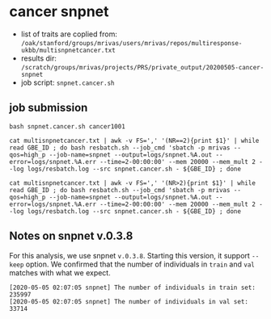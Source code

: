 # cancer snpnet

- list of traits are coplied from: `/oak/stanford/groups/mrivas/users/mrivas/repos/multiresponse-ukbb/multisnpnetcancer.txt`
- results dir: `/scratch/groups/mrivas/projects/PRS/private_output/20200505-cancer-snpnet`
- job script: `snpnet.cancer.sh`


## job submission

```{bash}
bash snpnet.cancer.sh cancer1001
```

```{bash}
cat multisnpnetcancer.txt | awk -v FS=',' '(NR==2){print $1}' | while read GBE_ID ; do bash resbatch.sh --job_cmd 'sbatch -p mrivas --qos=high_p --job-name=snpnet --output=logs/snpnet.%A.out --error=logs/snpnet.%A.err --time=2-00:00:00' --mem 20000 --mem_mult 2 --log logs/resbatch.log --src snpnet.cancer.sh - ${GBE_ID} ; done

cat multisnpnetcancer.txt | awk -v FS=',' '(NR>2){print $1}' | while read GBE_ID ; do bash resbatch.sh --job_cmd 'sbatch -p mrivas --qos=high_p --job-name=snpnet --output=logs/snpnet.%A.out --error=logs/snpnet.%A.err --time=2-00:00:00' --mem 20000 --mem_mult 2 --log logs/resbatch.log --src snpnet.cancer.sh - ${GBE_ID} ; done
```

## Notes on snpnet v.0.3.8

For this analysis, we use snpnet `v.0.3.8`. Starting this version, it support `--keep` option. We confirmed that the number of individuals in `train` and `val` matches with what we expect.

```{txt}
[2020-05-05 02:07:05 snpnet] The number of individuals in train set: 235997
[2020-05-05 02:07:05 snpnet] The number of individuals in val set: 33714
```
